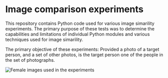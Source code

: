 # Image comparison experiments

This repository contains Python code used for various image simarility experiments. The primary purpose of these tests was to determine the capabilities and limitations of individual Python modules and various techniques used for image simarility. 

The primary objective of these experiments: Provided a photo of a target person, and a set of other photos, is the target person one of the people in the set of photographs. 


![Female images used in the experiments](https://github.com/johnbumgarner/image_simarility_experiments/blob/master/females_with_earrings_test_images.jpg)






